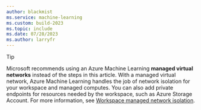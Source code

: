 ```yaml
---
author: blackmist
ms.service: machine-learning
ms.custom: build-2023
ms.topic: include
ms.date: 07/28/2023
ms.author: larryfr
---
```


> [!TIP]
> Microsoft recommends using an Azure Machine Learning **managed virtual networks** instead of the steps in this article. With a managed virtual network, Azure Machine Learning handles the job of network isolation for your workspace and managed computes. You can also add private endpoints for resources needed by the workspace, such as Azure Storage Account. For more information, see [Workspace managed network isolation](../how-to-managed-network.md).
